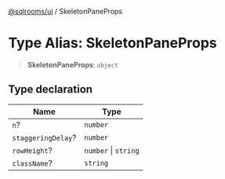 [@sqlrooms/ui](../index.md) / SkeletonPaneProps

# Type Alias: SkeletonPaneProps

> **SkeletonPaneProps**: `object`

## Type declaration

| Name | Type |
| ------ | ------ |
| <a id="n"></a> `n`? | `number` |
| <a id="staggeringdelay"></a> `staggeringDelay`? | `number` |
| <a id="rowheight"></a> `rowHeight`? | `number` \| `string` |
| <a id="classname"></a> `className`? | `string` |
